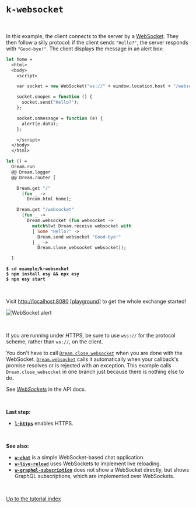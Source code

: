 # `k-websocket`

<br>

In this example, the client connects to the server by a
[WebSocket](https://aantron.github.io/dream/#websockets). They then follow a
silly protocol: if the client sends `"Hello?"`, the server responds with
`"Good-bye!"`. The client displays the message in an alert box:

```ocaml
let home =
  <html>
  <body>
    <script>

    var socket = new WebSocket("ws://" + window.location.host + "/websocket");

    socket.onopen = function () {
      socket.send("Hello?");
    };

    socket.onmessage = function (e) {
      alert(e.data);
    };

    </script>
  </body>
  </html>

let () =
  Dream.run
  @@ Dream.logger
  @@ Dream.router [

    Dream.get "/"
      (fun _ ->
        Dream.html home);

    Dream.get "/websocket"
      (fun _ ->
        Dream.websocket (fun websocket ->
          match%lwt Dream.receive websocket with
          | Some "Hello?" ->
            Dream.send websocket "Good-bye!"
          | _ ->
            Dream.close_websocket websocket));

  ]
```

<pre><code><b>$ cd example/k-websocket</b>
<b>$ npm install esy && npx esy</b>
<b>$ npx esy start</b></code></pre>

<br>

Visit [http://localhost:8080](http://localhost:8080)
[[playground](http://dream.as/k-websocket)] to get the whole exchange started!

![WebSocket alert](https://raw.githubusercontent.com/aantron/dream/master/docs/asset/websocket.png)

<br>

If you are running under HTTPS, be sure to use `wss://` for the protocol scheme,
rather than `ws://`, on the client.

You don't have to call
[`Dream.close_websocket`](https://aantron.github.io/dream/#val-close_websocket)
when you are done with the WebSocket.
[`Dream.websocket`](https://aantron.github.io/dream/#val-websocket) calls it
automatically when your callback's promise resolves or is rejected with an
exception. This example calls `Dream.close_websocket` in one branch just
because there is nothing else to do.

See [*WebSockets*](https://aantron.github.io/dream/#websockets) in the API docs.

<br>

**Last step:**

- [**`l-https`**](../l-https#files) enables HTTPS.

<br>

**See also:**

- [**`w-chat`**](../w-chat#files) is a simple WebSocket-based chat application.
- [**`w-live-reload`**](../w-live-reload#files) uses WebSockets to implement
  live reloading.
- [**`w-graphql-subscription`**](../w-graphql-subscription) does not show a
  WebSocket directly, but shows GraphQL subscriptions, which are implemented
  over WebSockets.

<br>

[Up to the tutorial index](../#readme)
